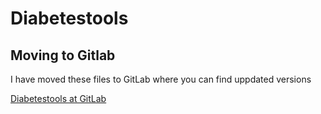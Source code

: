 # Diabetestools

## Moving to Gitlab

I have moved these files to GitLab where you can find uppdated versions

[Diabetestools at GitLab](https://gitlab.com/ScientiaFelis/Diabetestools)
